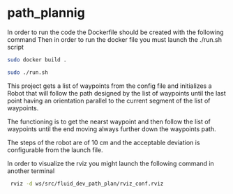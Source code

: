 # path_plannig
In order to run the code the Dockerfile should be created with the following command
Then in order to run the docker file you must launch the ./run.sh script

```sh
sudo docker build .

sudo ./run.sh
```
This project gets a list of waypoints from the config file and initializes a Robot
that will follow the path designed by the list of waypoints until the last point 
having an orientation parallel to the current segment of the list of waypoints.

The functioning is to get the nearst waypoint and then follow the list of waypoints
until the end moving always further down the waypoints path.

The steps of the robot are of 10 cm and the acceptable deviation is configurable 
from the launch file.

In order to visualize the rviz you might launch the following command in another terminal

```sh
 rviz -d ws/src/fluid_dev_path_plan/rviz_conf.rviz 
```
